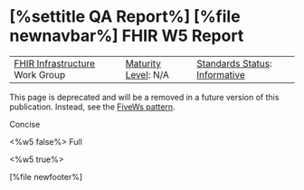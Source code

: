 \[%settitle QA Report%\]
\[%file newnavbar%\]
FHIR W5 Report
==============

|                                                                                        |                                               |                                                                                         |
|----------------------------------------------------------------------------------------|-----------------------------------------------|-----------------------------------------------------------------------------------------|
| [FHIR Infrastructure](http://www.hl7.org/Special/committees/fiwg/index.cfm) Work Group | [Maturity Level](versions.html#maturity): N/A | [Standards Status](versions.html#std-process): [Informative](versions.html#std-process) |

This page is deprecated and will be a removed in a future version of this publication. Instead, see the [FiveWs pattern](fivews.html).

Concise

&lt;%w5 false%&gt;
Full

&lt;%w5 true%&gt;

\[%file newfooter%\]
